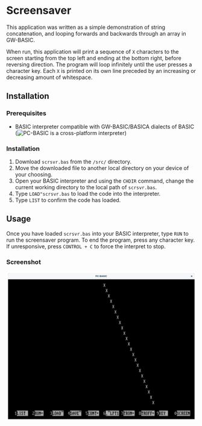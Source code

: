 # Screensaver
This application was written as a simple demonstration of string concatenation, and looping forwards and backwards through an array in GW-BASIC.

When run, this application will print a sequence of `X` characters to the screen starting from the top left and ending at the bottom right, before reversing direction. The program will loop infinitely until the user presses a character key. Each `X` is printed on its own line preceded by an increasing or decreasing amount of whitespace.

## Installation
### Prerequisites
* BASIC interpreter compatible with GW-BASIC/BASICA dialects of BASIC (![PC-BASIC](http://robhagemans.github.io/pcbasic/) is a cross-platform interpreter)

### Installation
1. Download `scrsvr.bas` from the `/src/` directory.
2. Move the downloaded file to another local directory on your device of your choosing.
3. Open your BASIC interpreter and using the `CHDIR` command, change the current working directory to the local path of `scrsvr.bas`.
4. Type `LOAD"scrsvr.bas` to load the code into the interpreter.
5. Type `LIST` to confirm the code has loaded.
   
## Usage
Once you have loaded `scrsvr.bas` into your BASIC interpreter, type `RUN` to run the screensaver program.
To end the program, press any character key. If unresponsive, press `CONTROL + C` to force the interpret to stop.

### Screenshot
![Screenshot of screensaver running](/screenshots/screensaver.png "Screensaver running")
